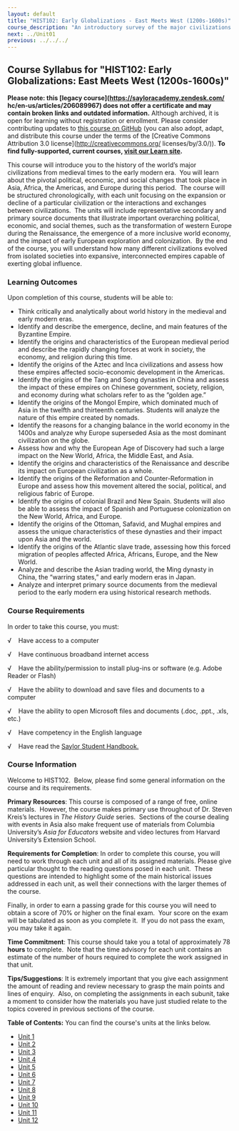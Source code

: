 ```yaml
---
layout: default
title: "HIST102: Early Globalizations - East Meets West (1200s-1600s)"
course_description: "An introductory survey of the major civilizations from the Middle Ages to the Early Modern Era, focusing on the political, social, cultural, and economic interactions and exchanges between those civilizations."
next: ../Unit01
previous: ../../../
---
```

Course Syllabus for "HIST102: Early Globalizations: East Meets West (1200s-1600s)"
----------------------------------------------------------------------------------

**Please note: this [legacy course](https://sayloracademy.zendesk.com/
hc/en-us/articles/206089967) does not offer a certificate and may contain 
broken links and outdated information.** Although archived, it is open 
for learning without registration or enrollment. Please consider contributing 
updates to [this course on GitHub](https://github.com/saylordotorg/course_hist102) 
(you can also adopt, adapt, and distribute this course under the terms of 
the [Creative Commons Attribution 3.0 license](http://creativecommons.org/
licenses/by/3.0/)). **To find fully-supported, current courses, [visit our 
Learn site](https://learn.saylor.org).**

This course will introduce you to the history of the world’s major
civilizations from medieval times to the early modern era.  You will
learn about the pivotal political, economic, and social changes that
took place in Asia, Africa, the Americas, and Europe during this period.
 The course will be structured chronologically, with each unit focusing
on the expansion or decline of a particular civilization or the
interactions and exchanges between civilizations.  The units will
include representative secondary and primary source documents that
illustrate important overarching political, economic, and social themes,
such as the transformation of western Europe during the Renaissance, the
emergence of a more inclusive world economy, and the impact of early
European exploration and colonization.  By the end of the course, you
will understand how many different civilizations evolved from isolated
societies into expansive, interconnected empires capable of exerting
global influence.

### Learning Outcomes

Upon completion of this course, students will be able to:  

-   Think critically and analytically about world history in the
    medieval and early modern eras.
-   Identify and describe the emergence, decline, and main features of
    the Byzantine Empire.
-   Identify the origins and characteristics of the European medieval
    period and describe the rapidly changing forces at work in society,
    the economy, and religion during this time.
-   Identify the origins of the Aztec and Inca civilizations and assess
    how these empires affected socio-economic development in the
    Americas.
-   Identify the origins of the Tang and Song dynasties in China and
    assess the impact of these empires on Chinese government, society,
    religion, and economy during what scholars refer to as the “golden
    age.”
-   Identify the origins of the Mongol Empire, which dominated much of
    Asia in the twelfth and thirteenth centuries. Students will analyze
    the nature of this empire created by nomads.
-   Identify the reasons for a changing balance in the world economy in
    the 1400s and analyze why Europe superseded Asia as the most
    dominant civilization on the globe.
-   Assess how and why the European Age of Discovery had such a large
    impact on the New World, Africa, the Middle East, and Asia.
-   Identify the origins and characteristics of the Renaissance and
    describe its impact on European civilization as a whole.
-   Identify the origins of the Reformation and Counter-Reformation in
    Europe and assess how this movement altered the social, political,
    and religious fabric of Europe.
-   Identify the origins of colonial Brazil and New Spain. Students will
    also be able to assess the impact of Spanish and Portuguese
    colonization on the New World, Africa, and Europe.
-   Identify the origins of the Ottoman, Safavid, and Mughal empires and
    assess the unique characteristics of these dynasties and their
    impact upon Asia and the world.
-   Identify the origins of the Atlantic slave trade, assessing how this
    forced migration of peoples affected Africa, Africans, Europe, and
    the New World.
-   Analyze and describe the Asian trading world, the Ming dynasty in
    China, the “warring states,” and early modern eras in Japan.
-   Analyze and interpret primary source documents from the medieval
    period to the early modern era using historical research methods.

### Course Requirements

In order to take this course, you must:  
  
 √    Have access to a computer  
  
 √    Have continuous broadband internet access  
  
 √    Have the ability/permission to install plug-ins or software (e.g.
Adobe Reader or Flash)  
  
 √    Have the ability to download and save files and documents to a
computer  
  
 √    Have the ability to open Microsoft files and documents (.doc,
.ppt., .xls, etc.)  
  
 √    Have competency in the English language  
  
 √    Have read the [Saylor Student
Handbook.](http://www.saylor.org/site/wp-content/uploads/2012/05/Saylor-StudentHandbook.pdf)

### Course Information

Welcome to HIST102.  Below, please find some general information on the
course and its requirements.

**Primary Resources**: This course is composed of a range of free,
online materials.  However, the course makes primary use throughout of
Dr. Steven Kreis’s lectures in *The History Guide* series.  Sections of
the course dealing with events in Asia also make frequent use of
materials from Columbia University’s *Asia for Educators* website and
video lectures from Harvard University’s Extension School.

**Requirements for Completion**: In order to complete this course, you
will need to work through each unit and all of its assigned
materials. Please give particular thought to the reading questions posed
in each unit.  These questions are intended to highlight some of the
main historical issues addressed in each unit, as well their connections
with the larger themes of the course.

Finally, in order to earn a passing grade for this course you will need
to obtain a score of 70% or higher on the final exam.  Your score on the
exam will be tabulated as soon as you complete it.  If you do not pass
the exam, you may take it again.

**Time Commitment**: This course should take you a total
of approximately 78 **hours** to complete.  Note that the time advisory
for each unit contains an estimate of the number of hours required to
complete the work assigned in that unit.

**Tips/Suggestions**: It is extremely important that you give each
assignment the amount of reading and review necessary to grasp the main
points and lines of enquiry.  Also, on completing the assignments in
each subunit, take a moment to consider how the materials you have just
studied relate to the topics covered in previous sections of the course.

**Table of Contents:** You can find the course's units at the links below.

- [Unit 1](https://legacy.saylor.org/hist102/Unit01/)
- [Unit 2](https://legacy.saylor.org/hist102/Unit02/)
- [Unit 3](https://legacy.saylor.org/hist102/Unit03/)
- [Unit 4](https://legacy.saylor.org/hist102/Unit04/)
- [Unit 5](https://legacy.saylor.org/hist102/Unit05/)
- [Unit 6](https://legacy.saylor.org/hist102/Unit06/)
- [Unit 7](https://legacy.saylor.org/hist102/Unit07/)
- [Unit 8](https://legacy.saylor.org/hist102/Unit08/)
- [Unit 9](https://legacy.saylor.org/hist102/Unit09/)
- [Unit 10](https://legacy.saylor.org/hist102/Unit10/)
- [Unit 11](https://legacy.saylor.org/hist102/Unit11/)
- [Unit 12](https://legacy.saylor.org/hist102/Unit12/)
